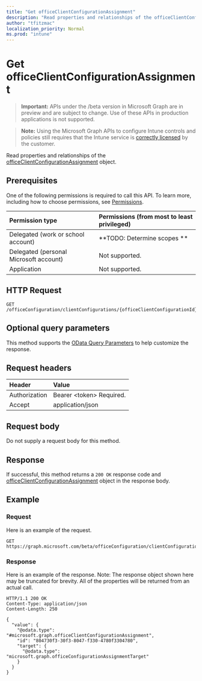 ```yaml
---
title: "Get officeClientConfigurationAssignment"
description: "Read properties and relationships of the officeClientConfigurationAssignment object."
author: "tfitzmac"
localization_priority: Normal
ms.prod: "intune"
---
```


# Get officeClientConfigurationAssignment

> **Important:** APIs under the /beta version in Microsoft Graph are in preview and are subject to change. Use of these APIs in production applications is not supported.

> **Note:** Using the Microsoft Graph APIs to configure Intune controls and policies still requires that the Intune service is [correctly licensed](https://go.microsoft.com/fwlink/?linkid=839381) by the customer.

Read properties and relationships of the [officeClientConfigurationAssignment](../resources/intune-cirrus-officeclientconfigurationassignment.md) object.
## Prerequisites
One of the following permissions is required to call this API. To learn more, including how to choose permissions, see [Permissions](/graph/permissions-reference).

|Permission type|Permissions (from most to least privileged)|
|:---|:---|
|Delegated (work or school account)|**TODO: Determine scopes **|
|Delegated (personal Microsoft account)|Not supported.|
|Application|Not supported.|

## HTTP Request
<!-- {
  "blockType": "ignored"
}
-->
``` http
GET /officeConfiguration/clientConfigurations/{officeClientConfigurationId}/assignments/{officeClientConfigurationAssignmentId}
```

## Optional query parameters
This method supports the [OData Query Parameters](https://developer.microsoft.com/en-us/graph/docs/overview/query_parameters) to help customize the response.
## Request headers
|Header|Value|
|:---|:---|
|Authorization|Bearer &lt;token&gt; Required.|
|Accept|application/json|

## Request body
Do not supply a request body for this method.

## Response
If successful, this method returns a `200 OK` response code and [officeClientConfigurationAssignment](../resources/intune-cirrus-officeclientconfigurationassignment.md) object in the response body.

## Example
### Request
Here is an example of the request.
``` http
GET https://graph.microsoft.com/beta/officeConfiguration/clientConfigurations/{officeClientConfigurationId}/assignments/{officeClientConfigurationAssignmentId}
```

### Response
Here is an example of the response. Note: The response object shown here may be truncated for brevity. All of the properties will be returned from an actual call.
``` http
HTTP/1.1 200 OK
Content-Type: application/json
Content-Length: 250

{
  "value": {
    "@odata.type": "#microsoft.graph.officeClientConfigurationAssignment",
    "id": "804730f3-30f3-8047-f330-4780f3304780",
    "target": {
      "@odata.type": "microsoft.graph.officeConfigurationAssignmentTarget"
    }
  }
}
```



